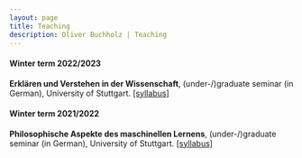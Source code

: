 ```yaml
---
layout: page
title: Teaching
description: Oliver Buchholz | Teaching
---
```


<h4>Winter term 2022/2023</h4>

<b>Erklären und Verstehen in der Wissenschaft</b>, (under-/)graduate seminar (in German), University of Stuttgart. <a href= "papers/Syllabus_EuV.pdf" target= "_blank">[syllabus]</a>

<h4>Winter term 2021/2022</h4>

<b>Philosophische Aspekte des maschinellen Lernens</b>, (under-/)graduate seminar (in German), University of Stuttgart. <a href= "papers/Syllabus_PhilML.pdf" target= "_blank">[syllabus]</a>
